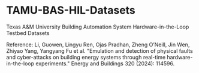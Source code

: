# TAMU-BAS-HIL-Datasets
Texas A&amp;M University Building Automation System Hardware-in-the-Loop Testbed Datasets

Reference:
Li, Guowen, Lingyu Ren, Ojas Pradhan, Zheng O’Neill, Jin Wen, Zhiyao Yang, Yangyang Fu et al. "Emulation and detection of physical faults and cyber-attacks on building energy systems through real-time hardware-in-the-loop experiments." Energy and Buildings 320 (2024): 114596.
